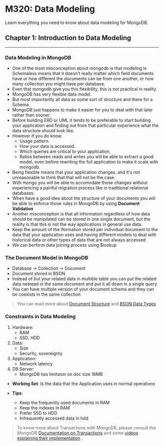 # M320: Data Modeling
Learn everything you need to know about data modeling for MongoDB.

## Chapter 1: Introduction to Data Modeling
---
### Data Modeling in MongoDB
- One of the most misconception about mongodb is that modeling is Schemaless means that it doesn't really matter which field documents have or how different the documents can be from one another, or how many collection you might have  per database.
- Even that mongodb give you this flexibility, this is not practical in reality.
- MongoDB has very flexible data model.
- But most importantly all data as some sort of structure and there for a Schema.
- MongoDB just happens to make it easier for you to deal with that later rather than sooner.
- Before building ERD or UML it tends to be preferable to start building your application and finding out from that particular experience what the data structure should look like.
- However if you do know:
    - Usage pattern.
    - How your data is accessed.
    - Which queries are critical to your application,
    - Ratios between reads and writes
you will be able to extract a good model, even before rewriting the full application to make it scale with mongodb.
- Being flexible means that your application  changes. and it's not unreasonable to think that that will not be the case.
- With mongo you will be able to accomodate those changes without experiencing a painful migration process like in traditional relational databases.
- When have a good idea about the structure of your documents you will be able to enforce those rules in MongoDB by using **Document Validation** 
- Another misconception is that all information regardless of how data should be manipilated can be stored in one single document, but the reality is that this is not the way applications in general use data.
- Keep the amount of the iformation stored per individual document to the data that your application uses and having different models to deal with historical data or other types of data that are not always accessed
- We can berform data joining process using $lookup


### The Document Model in MongoDB
- Database -> Collection -> Document
- Document stored in BSON
- Instead of but your related data in multible table you can put the related data nestead in the same document and put it all down in a single query
- You can have multiple version of your document schema and they can be coexists in the same collection

> You can read more about [Document Structure](https://www.mongodb.com/docs/manual/core/data-modeling-introduction/#document-structure) and [BSON Data Types](https://www.mongodb.com/docs/upcoming/reference/bson-types/)



### Constraints in Data Modeling
1. Hardware:
	- RAM
	- SSD, HDD
2. Data:
	- Size
	- Security, sovereignty
3. Application:
	- Network latency
4. DB Server:
	- MongoDB has limitaion on doc size 16MB

- **Working Set**: Is the data that the Application uses in normal operations

- **Tips**:
	- Keep the frequently used documents in RAM
	- Keep the indexes in RAM
	- Prefer SSD to HDD
	- Infrequently accessed data in hdd



> To know more about Transactions with MongoDB, please consult the MongoDB [Documentation on Transactions](https://www.mongodb.com/docs/manual/core/transactions/) and some [videos explaining their implementation](https://www.mongodb.com/transactions) .